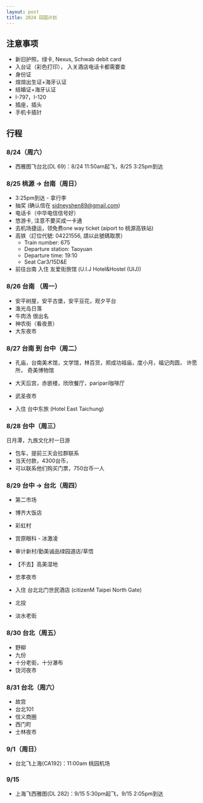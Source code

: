 ```yaml
---
layout: post
title: 2024 回国计划
---
```


## 注意事项
* 新旧护照，绿卡, Nexus, Schwab debit card
* 入台证（彩色打印）， 入关酒店电话卡都需要查
* 身份证
* 煊煊出生证+海牙认证
* 结婚证+海牙认证
* I-797，I-120
* 插座，插头
* 手机卡插针

## 行程

### 8/24（周六）
* 西雅图飞台北(DL 69)：8/24 11:50am起飞，8/25 3:25pm到达

### 8/25 桃源 -> 台南（周日）
* 3:25pm到达 - 拿行李
* 抽奖 (确认信在 sidneyshen89@gmail.com)
* 电话卡（中华电信信号好）
* 悠游卡, 注意不要买成一卡通
* 去机场捷运，领免费one way ticket (aiport to 桃源高铁站)
* 高铁（訂位代號: 04221556, 請以此號碼取票）
  * Train number: 675
  * Departure station: Taoyuan
  * Departure time: 19:10
  * Seat Car3/15D&E
* 前往台南 入住 友爱街旅馆 (U.I.J Hotel&Hostel (UIJ))


### 8/26 台南 （周一）
* 安平树屋，安平古堡，安平豆花，观夕平台
* 渔光岛日落
* 牛肉汤 很出名
* 神农街（看夜景）
* 大东夜市

### 8/27 台南 到 台中（周二）
* 孔庙，台南美术馆，文学馆，林百货，郑成功祖庙，度小月，福记肉圆， 许愿所， 奇美博物馆
* 大天后宫，赤嵌楼，欣欣餐厅，paripari咖啡厅
* 武圣夜市

* 入住 台中东旅 (Hotel East Taichung)

### 8/28 台中（周三）
日月潭，九族文化村一日游
* 包车，提前三天会拉群联系
* 当天付款，4300台币，
* 可以联系他们购买门票，750台币一人

### 8/29 台中 -> 台北（周四）
* 第二市场
* 博齐大饭店
* 彩虹村
* 宫原眼科 - 冰激凌
* 审计新村/勤美诚品绿园道店/草悟
* 【不去】高美湿地
* 忠孝夜市

* 入住 台北北门世民酒店 (citizenM Taipei North Gate)

* 北投
* 淡水老街

### 8/30 台北（周五）
* 野柳
* 九份
* 十分老街，十分瀑布
* 饶河夜市

### 8/31 台北（周六）
* 故宫
* 台北101
* 信义商圈
* 西门町
* 士林夜市

### 9/1（周日）
* 台北飞上海(CA192)：11:00am 桃园机场

### 9/15
* 上海飞西雅图(DL 282)：9/15 5:30pm起飞，9/15 2:05pm到达